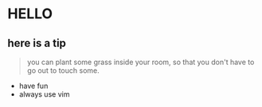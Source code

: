 # HELLO 
## here is a tip 
> you can plant some grass inside your room, so that you don't have to go out to touch some.
- have fun
- always use vim
